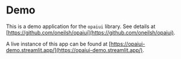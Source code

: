 # Demo

This is a demo application for the `opaiui` library. See details at [https://github.com/oneilsh/opaiui](https://github.com/oneilsh/opaiui).

A live instance of this app can be found at [https://opaiui-demo.streamlit.app/](https://opaiui-demo.streamlit.app/).